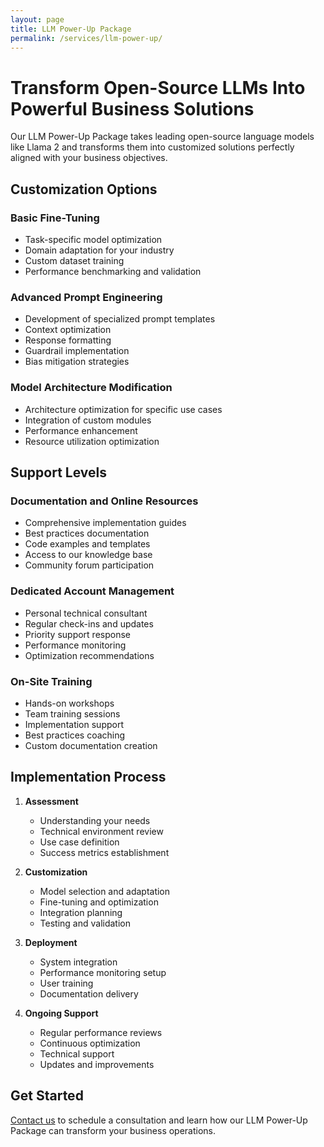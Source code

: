 ```yaml
---
layout: page
title: LLM Power-Up Package
permalink: /services/llm-power-up/
---
```


# Transform Open-Source LLMs Into Powerful Business Solutions

Our LLM Power-Up Package takes leading open-source language models like Llama 2 and transforms them into customized solutions perfectly aligned with your business objectives.

## Customization Options

### Basic Fine-Tuning
- Task-specific model optimization
- Domain adaptation for your industry
- Custom dataset training
- Performance benchmarking and validation

### Advanced Prompt Engineering
- Development of specialized prompt templates
- Context optimization
- Response formatting
- Guardrail implementation
- Bias mitigation strategies

### Model Architecture Modification
- Architecture optimization for specific use cases
- Integration of custom modules
- Performance enhancement
- Resource utilization optimization

## Support Levels

### Documentation and Online Resources
- Comprehensive implementation guides
- Best practices documentation
- Code examples and templates
- Access to our knowledge base
- Community forum participation

### Dedicated Account Management
- Personal technical consultant
- Regular check-ins and updates
- Priority support response
- Performance monitoring
- Optimization recommendations

### On-Site Training
- Hands-on workshops
- Team training sessions
- Implementation support
- Best practices coaching
- Custom documentation creation

## Implementation Process

1. **Assessment**
   - Understanding your needs
   - Technical environment review
   - Use case definition
   - Success metrics establishment

2. **Customization**
   - Model selection and adaptation
   - Fine-tuning and optimization
   - Integration planning
   - Testing and validation

3. **Deployment**
   - System integration
   - Performance monitoring setup
   - User training
   - Documentation delivery

4. **Ongoing Support**
   - Regular performance reviews
   - Continuous optimization
   - Technical support
   - Updates and improvements

## Get Started

[Contact us](/contact) to schedule a consultation and learn how our LLM Power-Up Package can transform your business operations.